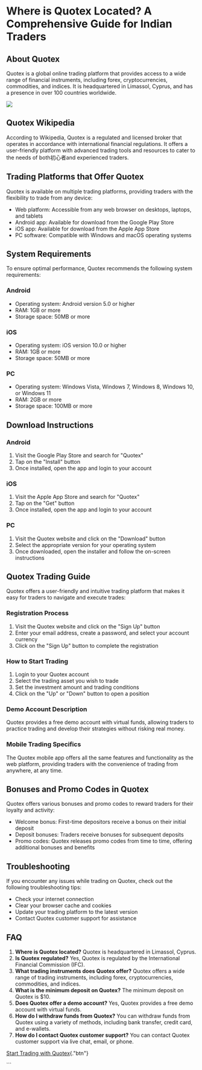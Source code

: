 # Where is Quotex Located? A Comprehensive Guide for Indian Traders

## About Quotex

Quotex is a global online trading platform that provides access to a
wide range of financial instruments, including forex, cryptocurrencies,
commodities, and indices. It is headquartered in Limassol, Cyprus, and
has a presence in over 100 countries worldwide.

[![](https://static.quotex.io/files/4_en/300_250.jpg)](https://traff.sbs/brokerqxlid)

## Quotex Wikipedia

According to Wikipedia, Quotex is a regulated and licensed broker that
operates in accordance with international financial regulations. It
offers a user-friendly platform with advanced trading tools and
resources to cater to the needs of both初心者and experienced traders.

## Trading Platforms that Offer Quotex

Quotex is available on multiple trading platforms, providing traders
with the flexibility to trade from any device:

-   Web platform: Accessible from any web browser on desktops, laptops,
    and tablets
-   Android app: Available for download from the Google Play Store
-   iOS app: Available for download from the Apple App Store
-   PC software: Compatible with Windows and macOS operating systems

## System Requirements

To ensure optimal performance, Quotex recommends the following system
requirements:

### Android

-   Operating system: Android version 5.0 or higher
-   RAM: 1GB or more
-   Storage space: 50MB or more

### iOS

-   Operating system: iOS version 10.0 or higher
-   RAM: 1GB or more
-   Storage space: 50MB or more

### PC

-   Operating system: Windows Vista, Windows 7, Windows 8, Windows 10,
    or Windows 11
-   RAM: 2GB or more
-   Storage space: 100MB or more

## Download Instructions

### Android

1.  Visit the Google Play Store and search for "Quotex"
2.  Tap on the "Install" button
3.  Once installed, open the app and login to your account

### iOS

1.  Visit the Apple App Store and search for "Quotex"
2.  Tap on the "Get" button
3.  Once installed, open the app and login to your account

### PC

1.  Visit the Quotex website and click on the "Download" button
2.  Select the appropriate version for your operating system
3.  Once downloaded, open the installer and follow the on-screen
    instructions

## Quotex Trading Guide

Quotex offers a user-friendly and intuitive trading platform that makes
it easy for traders to navigate and execute trades:

### Registration Process

1.  Visit the Quotex website and click on the "Sign Up" button
2.  Enter your email address, create a password, and select your account
    currency
3.  Click on the "Sign Up" button to complete the registration

### How to Start Trading

1.  Login to your Quotex account
2.  Select the trading asset you wish to trade
3.  Set the investment amount and trading conditions
4.  Click on the "Up" or "Down" button to open a position

### Demo Account Description

Quotex provides a free demo account with virtual funds, allowing traders
to practice trading and develop their strategies without risking real
money.

### Mobile Trading Specifics

The Quotex mobile app offers all the same features and functionality as
the web platform, providing traders with the convenience of trading from
anywhere, at any time.

## Bonuses and Promo Codes in Quotex

Quotex offers various bonuses and promo codes to reward traders for
their loyalty and activity:

-   Welcome bonus: First-time depositors receive a bonus on their
    initial deposit
-   Deposit bonuses: Traders receive bonuses for subsequent deposits
-   Promo codes: Quotex releases promo codes from time to time, offering
    additional bonuses and benefits

## Troubleshooting

If you encounter any issues while trading on Quotex, check out the
following troubleshooting tips:

-   Check your internet connection
-   Clear your browser cache and cookies
-   Update your trading platform to the latest version
-   Contact Quotex customer support for assistance

## FAQ

1.  **Where is Quotex located?** Quotex is headquartered in Limassol,
    Cyprus.
2.  **Is Quotex regulated?** Yes, Quotex is regulated by the
    International Financial Commission (IFC).
3.  **What trading instruments does Quotex offer?** Quotex offers a wide
    range of trading instruments, including forex, cryptocurrencies,
    commodities, and indices.
4.  **What is the minimum deposit on Quotex?** The minimum deposit on
    Quotex is \$10.
5.  **Does Quotex offer a demo account?** Yes, Quotex provides a free
    demo account with virtual funds.
6.  **How do I withdraw funds from Quotex?** You can withdraw funds from
    Quotex using a variety of methods, including bank transfer, credit
    card, and e-wallets.
7.  **How do I contact Quotex customer support?** You can contact Quotex
    customer support via live chat, email, or phone.

[Start Trading with
Quotex](\%22https://traff.sbs/brokerqxsignup\%22){."btn"}

\`\`\`

